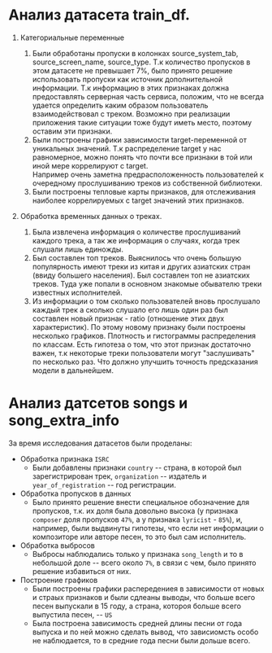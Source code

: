 # Анализ датасета train_df.


1. Категориальные переменные
   1) Были обработаны пропуски в колонках source_system_tab, source_screen_name, source_type.  Т.к количество пропусков в этом датасете не превышает 7%, было принято решение использовать пропуски как источник дополнительной информации. Т.к информацию в этих признаках должна предоставлять серверная часть сервиса, положим, что не всегда удается определить каким образом пользователь взаимодействовал с треком. Возможно при реализации приложения такие ситуации тоже будут иметь место, поэтому оставим эти признаки. 
   2) Были построены графики зависимости target-переменной от уникальных значений. Т.к распределение target у нас равномерное, можно понять что почти все признаки в той или иной мере коррелируют с target.     
 Например очень заметна предрасположенность пользователей к очередному прослушиванию треков из собственной библиотеки.
   3) Были построены тепловые карты признаков, для отслеживания наиболее коррелируемых с target значений этих признаков.

2. Обработка временных данных о треках.
   1) Была извлечена информация о количестве прослушиваний каждого трека, а так же информация о случаях, когда трек слушали лишь единожды.
   2) Был составлен топ треков. Выяснилось что очень большую популярность имеют треки из китая и других азиатских стран (ввиду большего населения). Был составлен топ не азиатских треков. Туда уже попали в основном знакомые обывателю треки известных исполнителей.
   3) Из информации о том сколько пользователей вновь прослушало каждый трек а сколько слушало его лишь один раз был составлен новый признак - ratio (отношение этих двух характеристик).
      По этому новому признаку были построены несколько графиков. Плотность и гистограммы распределения по классам. Есть гипотеза о том, что этот признак достаточно важен, т.к некоторые треки пользователи могут "заслушивать" по несколько раз. Что должно улучшить точность предсказания модели в дальнейшем.

# Анализ датсетов songs и song_extra_info
За время исследования датасетов были проделаны:
- Обработка признака `ISRC`
    - Были добавлены признаки `country` -- страна, в которой был зарегистрирован трек, `organization` -- издатель и `year_of_registration` -- год регистрации.
- Обработка пропусков в данных
    - Было принято решение внести специальное обозначение для пропусков, т.к. их доля была довольно высока (у признака `composer` доля пропусков `47%`, а у признака `lyricist` - `85%`), и, например, были выдвинуты гипотезы, что если нет информации о композиторе или авторе песен, то это был сам исполнитель.
- Обработка выбросов
    - Выбросы наблюдались только у признака `song_length` и то в небольшой доле -- всего около `7%`, в связи с чем, было принято решение избавиться от них.
- Построение графиков
    - Были построены графики распередениея в зависимости от новых и страых признаков и были сдлеаны выводы, что больше всего песен выпускали в 15 году, а страна, котороя больше всего выпустила песен, -- `US`
    - Была построена зависимость средней длины песни от года выпуска и по ней можно сделать вывод, что зависиомсть особо не наблюдается, то в средние года песни были дольше всего.